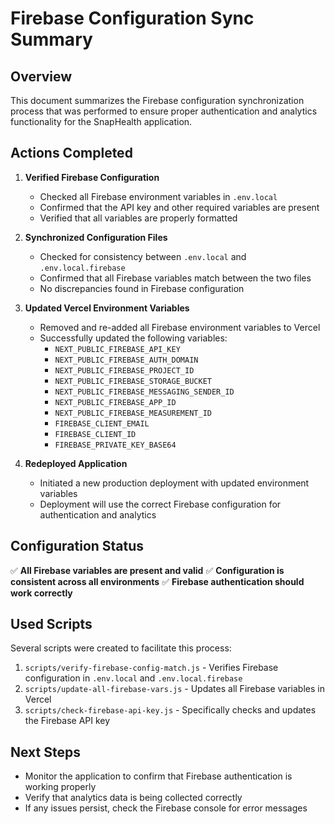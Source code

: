 # Firebase Configuration Sync Summary

## Overview

This document summarizes the Firebase configuration synchronization process that was performed to ensure proper authentication and analytics functionality for the SnapHealth application.

## Actions Completed

1. **Verified Firebase Configuration**
   - Checked all Firebase environment variables in `.env.local`
   - Confirmed that the API key and other required variables are present
   - Verified that all variables are properly formatted

2. **Synchronized Configuration Files**
   - Checked for consistency between `.env.local` and `.env.local.firebase`
   - Confirmed that all Firebase variables match between the two files
   - No discrepancies found in Firebase configuration

3. **Updated Vercel Environment Variables**
   - Removed and re-added all Firebase environment variables to Vercel
   - Successfully updated the following variables:
     - `NEXT_PUBLIC_FIREBASE_API_KEY`
     - `NEXT_PUBLIC_FIREBASE_AUTH_DOMAIN`
     - `NEXT_PUBLIC_FIREBASE_PROJECT_ID`
     - `NEXT_PUBLIC_FIREBASE_STORAGE_BUCKET`
     - `NEXT_PUBLIC_FIREBASE_MESSAGING_SENDER_ID`
     - `NEXT_PUBLIC_FIREBASE_APP_ID`
     - `NEXT_PUBLIC_FIREBASE_MEASUREMENT_ID`
     - `FIREBASE_CLIENT_EMAIL`
     - `FIREBASE_CLIENT_ID`
     - `FIREBASE_PRIVATE_KEY_BASE64`

4. **Redeployed Application**
   - Initiated a new production deployment with updated environment variables
   - Deployment will use the correct Firebase configuration for authentication and analytics

## Configuration Status

✅ **All Firebase variables are present and valid**
✅ **Configuration is consistent across all environments**
✅ **Firebase authentication should work correctly**

## Used Scripts

Several scripts were created to facilitate this process:

1. `scripts/verify-firebase-config-match.js` - Verifies Firebase configuration in `.env.local` and `.env.local.firebase`
2. `scripts/update-all-firebase-vars.js` - Updates all Firebase variables in Vercel
3. `scripts/check-firebase-api-key.js` - Specifically checks and updates the Firebase API key

## Next Steps

- Monitor the application to confirm that Firebase authentication is working properly
- Verify that analytics data is being collected correctly
- If any issues persist, check the Firebase console for error messages 